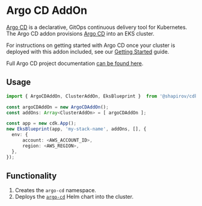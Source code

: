 # Argo CD AddOn

[Argo CD](https://argoproj.github.io/argo-cd/) is a declarative, GitOps continuous delivery tool for Kubernetes. The Argo CD addon provisions [Argo CD](https://argoproj.github.io/argo-cd/) into an EKS cluster.

For instructions on getting started with Argo CD once your cluster is deployed with this addon included, see our [Getting Started](/getting-started/#deploy-workloads-with-argocd) guide.

Full Argo CD project documentation [can be found here](https://argoproj.github.io/argo-cd/).

## Usage

```typescript
import { ArgoCDAddOn, ClusterAddOn, EksBlueprint }  from '@shapirov/cdk-eks-blueprint';

const argoCDAddOn = new ArgoCDAddOn();
const addOns: Array<ClusterAddOn> = [ argoCDAddOn ];

const app = new cdk.App();
new EksBlueprint(app, 'my-stack-name', addOns, [], {
  env: {    
      account: <AWS_ACCOUNT_ID>,
      region: <AWS_REGION>,
  },
});
```

## Functionality

1. Creates the `argo-cd` namespace.
2. Deploys the [`argo-cd`](https://argoproj.github.io/argo-helm) Helm chart into the cluster.

